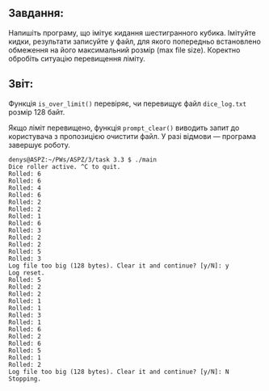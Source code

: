## Завдання:
Напишіть програму, що імітує кидання шестигранного кубика. Імітуйте кидки, результати записуйте у файл, для якого попередньо встановлено обмеження на його максимальний розмір (max file size). Коректно обробіть ситуацію перевищення ліміту.
## Звіт:
Функція `is_over_limit()` перевіряє, чи перевищує файл `dice_log.txt` розмір 128 байт.  

Якщо ліміт перевищено, функція `prompt_clear()` виводить запит до користувача з пропозицією очистити файл. У разі відмови — програма завершує роботу.  


```
denys@ASPZ:~/PWs/ASPZ/3/task 3.3 $ ./main
Dice roller active. ^C to quit.
Rolled: 6
Rolled: 6
Rolled: 4
Rolled: 6
Rolled: 2
Rolled: 2
Rolled: 1
Rolled: 6
Rolled: 3
Rolled: 2
Rolled: 2
Rolled: 5
Rolled: 3
Log file too big (128 bytes). Clear it and continue? [y/N]: y
Log reset.
Rolled: 5
Rolled: 2
Rolled: 2
Rolled: 1
Rolled: 1
Rolled: 3
Rolled: 1
Rolled: 6
Rolled: 2
Rolled: 6
Rolled: 5
Rolled: 1
Rolled: 2
Log file too big (128 bytes). Clear it and continue? [y/N]: N
Stopping.
```
